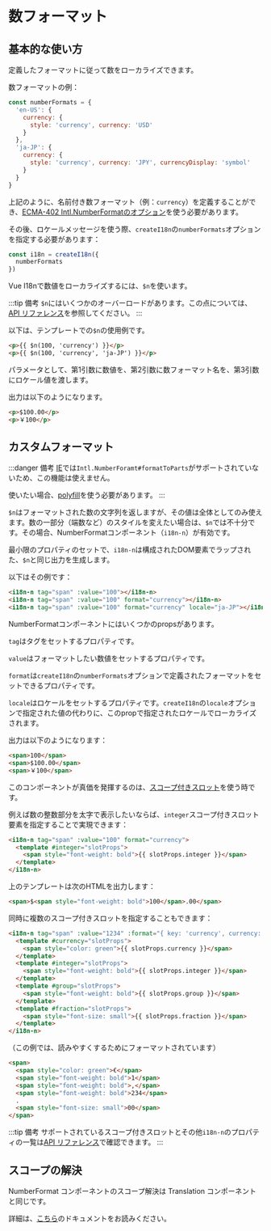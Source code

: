 # 数フォーマット

## 基本的な使い方

定義したフォーマットに従って数をローカライズできます。

数フォーマットの例：

```js
const numberFormats = {
  'en-US': {
    currency: {
      style: 'currency', currency: 'USD'
    }
  },
  'ja-JP': {
    currency: {
      style: 'currency', currency: 'JPY', currencyDisplay: 'symbol'
    }
  }
}
```

上記のように、名前付き数フォーマット（例：`currency`）を定義することができ、[ECMA-402 Intl.NumberFormatのオプション](https://tc39.es/ecma402/#numberformat-objects)を使う必要があります。

その後、ロケールメッセージを使う際、`createI18n`の`numberFormats`オプションを指定する必要があります：

```js
const i18n = createI18n({
  numberFormats
})
```

Vue I18nで数値をローカライズするには、`$n`を使います。

:::tip 備考
`$n`にはいくつかのオーバーロードがあります。この点については、[API リファレンス](../../api/injection#n-value)を参照してください。
:::

以下は、テンプレートでの`$n`の使用例です。

```html
<p>{{ $n(100, 'currency') }}</p>
<p>{{ $n(100, 'currency', 'ja-JP') }}</p>
```

パラメータとして、第1引数に数値を、第2引数に数フォーマット名を、第3引数にロケール値を渡します。

出力は以下のようになります。

```html
<p>$100.00</p>
<p>￥100</p>
```

## カスタムフォーマット

:::danger 備考
[IE](https://developer.mozilla.org/en-US/docs/Web/JavaScript/Reference/Global_Objects/Intl/NumberFormat/formatToParts)では`Intl.NumberForamt#formatToParts`がサポートされていないため、この機能は使えません。

使いたい場合、[polyfill](https://github.com/formatjs/formatjs/tree/main/packages/intl-numberformat)を使う必要があります。
:::

`$n`はフォーマットされた数の文字列を返しますが、その値は全体としてのみ使えます。数の一部分（端数など）のスタイルを変えたい場合は、`$n`では不十分です。その場合、NumberFormatコンポーネント（`i18n-n`）が有効です。

最小限のプロパティのセットで、`i18n-n`は構成されたDOM要素でラップされた、`$n`と同じ出力を生成します。

以下はその例です：

```html
<i18n-n tag="span" :value="100"></i18n-n>
<i18n-n tag="span" :value="100" format="currency"></i18n-n>
<i18n-n tag="span" :value="100" format="currency" locale="ja-JP"></i18n-n>
```

NumberFormatコンポーネントにはいくつかのpropsがあります。

`tag`はタグをセットするプロパティです。

`value`はフォーマットしたい数値をセットするプロパティです。

`format`は`createI18n`の`numberFormats`オプションで定義されたフォーマットをセットできるプロパティです。

`locale`はロケールをセットするプロパティです。`createI18n`の`locale`オプションで指定された値の代わりに、このpropで指定されたロケールでローカライズされます。

出力は以下のようになります：

```html
<span>100</span>
<span>$100.00</span>
<span>￥100</span>
```

このコンポーネントが真価を発揮するのは、[スコープ付きスロット](https://v3.ja.vuejs.org/guide/component-slots.html#%E3%82%B9%E3%82%B3%E3%83%BC%E3%83%95%E3%82%9A%E4%BB%98%E3%81%8D%E3%82%B9%E3%83%AD%E3%83%83%E3%83%88)を使う時です。

例えば数の整数部分を太字で表示したいならば、`integer`スコープ付きスロット要素を指定することで実現できます：

```html
<i18n-n tag="span" :value="100" format="currency">
  <template #integer="slotProps">
    <span style="font-weight: bold">{{ slotProps.integer }}</span>
  </template>
</i18n-n>
```

上のテンプレートは次のHTMLを出力します：

```html
<span>$<span style="font-weight: bold">100</span>.00</span>
```

同時に複数のスコープ付きスロットを指定することもできます：

```html
<i18n-n tag="span" :value="1234" :format="{ key: 'currency', currency: 'EUR' }">
  <template #currency="slotProps">
    <span style="color: green">{{ slotProps.currency }}</span>
  </template>
  <template #integer="slotProps">
    <span style="font-weight: bold">{{ slotProps.integer }}</span>
  </template>
  <template #group="slotProps">
    <span style="font-weight: bold">{{ slotProps.group }}</span>
  </template>
  <template #fraction="slotProps">
    <span style="font-size: small">{{ slotProps.fraction }}</span>
  </template>
</i18n-n>
```

（この例では、読みやすくするためにフォーマットされています）

```html
<span>
  <span style="color: green">€</span>
  <span style="font-weight: bold">1</span>
  <span style="font-weight: bold">,</span>
  <span style="font-weight: bold">234</span>
  .
  <span style="font-size: small">00</span>
</span>
```

:::tip 備考
サポートされているスコープ付きスロットとその他`i18n-n`のプロパティの一覧は[API リファレンス](../../api/component.html#numberformat)で確認できます。
:::

## スコープの解決

NumberFormat コンポーネントのスコープ解決は Translation コンポーネントと同じです。

詳細は、[こちら](../advanced/component.md#scope-resolving)のドキュメントをお読みください。